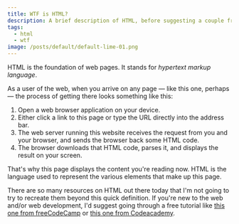 ```yaml
---
title: WTF is HTML?
description: A brief description of HTML, before suggesting a couple free courses.
tags:
  - html
  - wtf
image: /posts/default/default-lime-01.png
---
```


HTML is the foundation of web pages. It stands for _hypertext markup language_.

As a user of the web, when you arrive on any page — like this one, perhaps — the process of getting there looks something like this:

1. Open a web browser application on your device.
2. Either click a link to this page or type the URL directly into the address bar.
3. The web server running this website receives the request from you and your browser, and sends the browser back some HTML code.
4. The browser downloads that HTML code, parses it, and displays the result on your screen.

That's why this page displays the content you're reading now. HTML is the language used to represent the various elements that make up this page.

There are so many resources on HTML out there today that I'm not going to try to recreate them beyond this quick definition. If you're new to the web and/or web development, I'd suggest going through a free tutorial like [this one from freeCodeCamp](https://youtu.be/kMT54MPz9oE) or [this one from Codeacademy](https://www.codecademy.com/learn/learn-html).

